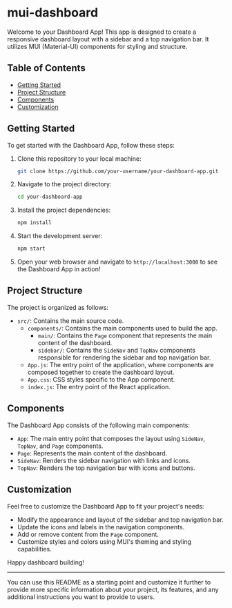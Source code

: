 # mui-dashboard


Welcome to your Dashboard App! This app is designed to create a responsive dashboard layout with a sidebar and a top navigation bar. It utilizes MUI (Material-UI) components for styling and structure.

## Table of Contents

- [Getting Started](#getting-started)
- [Project Structure](#project-structure)
- [Components](#components)
- [Customization](#customization)

## Getting Started

To get started with the Dashboard App, follow these steps:

1. Clone this repository to your local machine:

   ```bash
   git clone https://github.com/your-username/your-dashboard-app.git
   ```

2. Navigate to the project directory:

   ```bash
   cd your-dashboard-app
   ```

3. Install the project dependencies:

   ```bash
   npm install
   ```

4. Start the development server:

   ```bash
   npm start
   ```

5. Open your web browser and navigate to `http://localhost:3000` to see the Dashboard App in action!

## Project Structure

The project is organized as follows:

- `src/`: Contains the main source code.
  - `components/`: Contains the main components used to build the app.
    - `main/`: Contains the `Page` component that represents the main content of the dashboard.
    - `sidebar/`: Contains the `SideNav` and `TopNav` components responsible for rendering the sidebar and top navigation bar.
  - `App.js`: The entry point of the application, where components are composed together to create the dashboard layout.
  - `App.css`: CSS styles specific to the App component.
  - `index.js`: The entry point of the React application.

## Components

The Dashboard App consists of the following main components:

- `App`: The main entry point that composes the layout using `SideNav`, `TopNav`, and `Page` components.
- `Page`: Represents the main content of the dashboard.
- `SideNav`: Renders the sidebar navigation with links and icons.
- `TopNav`: Renders the top navigation bar with icons and buttons.

## Customization

Feel free to customize the Dashboard App to fit your project's needs:

- Modify the appearance and layout of the sidebar and top navigation bar.
- Update the icons and labels in the navigation components.
- Add or remove content from the `Page` component.
- Customize styles and colors using MUI's theming and styling capabilities.

Happy dashboard building!

---

You can use this README as a starting point and customize it further to provide more specific information about your project, its features, and any additional instructions you want to provide to users.